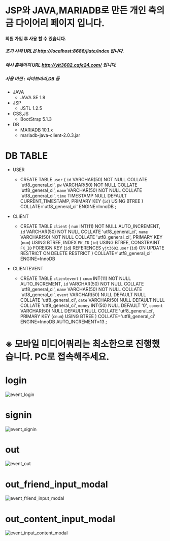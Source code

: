 # JSP와 JAVA,MARIADB로 만든 개인 축의금 다이어리 페이지 입니다.
#### 회원 가입 후 사용 할 수 있습니다.
##### 초기 시작 URL은 http://localhost:8686/jiate/index 입니다.
##### 예시 홈페이지 URL http://yjt3602.cafe24.com/ 입니다.
##### 사용 버전 : 라이브러리,DB 등

+ JAVA
  + JAVA SE 1.8
+ JSP
  + JSTL 1.2.5
+ CSS,JS
  + BootStrap 5.1.3
+ DB
  + MARIADB 10.1.x
  + mariadb-java-client-2.0.3.jar

# DB TABLE

+ USER
  + CREATE TABLE `user` (
	`id` VARCHAR(50) NOT NULL COLLATE 'utf8_general_ci',
	`pw` VARCHAR(50) NOT NULL COLLATE 'utf8_general_ci',
	`name` VARCHAR(50) NOT NULL COLLATE 'utf8_general_ci',
	`time` TIMESTAMP NULL DEFAULT CURRENT_TIMESTAMP,
	PRIMARY KEY (`id`) USING BTREE
)
COLLATE='utf8_general_ci'
ENGINE=InnoDB
;

+ CLIENT
  + CREATE TABLE `client` (
	`num` INT(11) NOT NULL AUTO_INCREMENT,
	`id` VARCHAR(50) NOT NULL COLLATE 'utf8_general_ci',
	`name` VARCHAR(50) NOT NULL COLLATE 'utf8_general_ci',
	PRIMARY KEY (`num`) USING BTREE,
	INDEX `FK_ID` (`id`) USING BTREE,
	CONSTRAINT `FK_ID` FOREIGN KEY (`id`) REFERENCES `yjt3602`.`user` (`id`) ON UPDATE RESTRICT ON DELETE RESTRICT
)
COLLATE='utf8_general_ci'
ENGINE=InnoDB

+ CLIENTEVENT
  + CREATE TABLE `clientevent` (
	`cnum` INT(11) NOT NULL AUTO_INCREMENT,
	`id` VARCHAR(50) NOT NULL COLLATE 'utf8_general_ci',
	`name` VARCHAR(50) NOT NULL COLLATE 'utf8_general_ci',
	`event` VARCHAR(50) NULL DEFAULT NULL COLLATE 'utf8_general_ci',
	`date` VARCHAR(50) NULL DEFAULT NULL COLLATE 'utf8_general_ci',
	`money` INT(50) NULL DEFAULT '0',
	`coment` VARCHAR(50) NULL DEFAULT NULL COLLATE 'utf8_general_ci',
	PRIMARY KEY (`cnum`) USING BTREE
)
COLLATE='utf8_general_ci'
ENGINE=InnoDB
AUTO_INCREMENT=13
;



  
# **※ 모바일 미디어쿼리는 최소한으로 진행했습니다. PC로 접속해주세요.**
# login
![event_login](https://user-images.githubusercontent.com/84373336/163759935-9debf425-44d4-403b-b727-417a8f7f29b4.jpg)

# signin
![event_signin](https://user-images.githubusercontent.com/84373336/163760022-cfdcf2ab-43ea-4f5c-a027-a3e23d407bd8.jpg)

# out
![event_out](https://user-images.githubusercontent.com/84373336/163760146-7de97da2-c0ad-46c1-a1e7-148f9002581a.jpg)

# out_friend_input_modal
![event_friend_input_modal](https://user-images.githubusercontent.com/84373336/163760447-f07a2ac6-fa73-499a-950c-47e852ee3e78.jpg)

# out_content_input_modal
![event_input_content_modal](https://user-images.githubusercontent.com/84373336/163760681-73d9c4fc-51d0-4e37-a92b-46798cd25b56.jpg)
